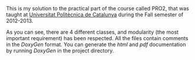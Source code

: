 This is my solution to the practical part of the course called PRO2,
that was taught at [Universitat Politècnica de
Catalunya](http://upc.edu) during the Fall semester of 2012-2013.

As you can see, there are 4 different classes, and modularity (the most
important requirement) has been respected. All the files contain
comments in the *DoxyGen* format. You can generate the *html* and *pdf*
documentation by running *DoxyGen* in the project directory.
